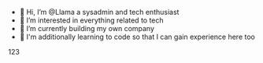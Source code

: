 - 👋 Hi, I’m @Llama a sysadmin and tech enthusiast
- 👀 I’m interested in everything related to tech
- 🌱 I’m currently building my own company
- 🔭 I'm additionally learning to code so that I can gain experience here too

123
<!---
LlamasLab/LlamasLab is a ✨ special ✨ repository because its `README.md` (this file) appears on your GitHub profile.
You can click the Preview link to take a look at your changes.
--->
